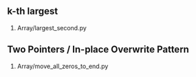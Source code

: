 ## k-th largest
1. Array/largest_second.py

## Two Pointers / In-place Overwrite Pattern
1. Array/move_all_zeros_to_end.py